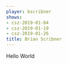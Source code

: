 ```yaml
---
player: bscribner
shows:
- csz-2019-01-04
- csz-2019-01-19
- csz-2019-01-26
title: Brian Scribner
---
```


Hello World
